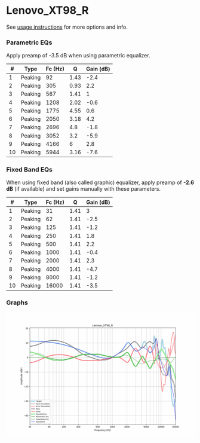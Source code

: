 # Lenovo_XT98_R
See [usage instructions](https://github.com/jaakkopasanen/AutoEq#usage) for more options and info.

### Parametric EQs
Apply preamp of -3.5 dB when using parametric equalizer.

|   # | Type    |   Fc (Hz) |    Q |   Gain (dB) |
|-----|---------|-----------|------|-------------|
|   1 | Peaking |        92 | 1.43 |        -2.4 |
|   2 | Peaking |       305 | 0.93 |         2.2 |
|   3 | Peaking |       567 | 1.41 |         1   |
|   4 | Peaking |      1208 | 2.02 |        -0.6 |
|   5 | Peaking |      1775 | 4.55 |         0.6 |
|   6 | Peaking |      2050 | 3.18 |         4.2 |
|   7 | Peaking |      2696 | 4.8  |        -1.8 |
|   8 | Peaking |      3052 | 3.2  |        -5.9 |
|   9 | Peaking |      4166 | 6    |         2.8 |
|  10 | Peaking |      5944 | 3.16 |        -7.6 |

### Fixed Band EQs
When using fixed band (also called graphic) equalizer, apply preamp of **-2.6 dB** (if available) and set gains manually with these parameters.

|   # | Type    |   Fc (Hz) |    Q |   Gain (dB) |
|-----|---------|-----------|------|-------------|
|   1 | Peaking |        31 | 1.41 |         3   |
|   2 | Peaking |        62 | 1.41 |        -2.5 |
|   3 | Peaking |       125 | 1.41 |        -1.2 |
|   4 | Peaking |       250 | 1.41 |         1.8 |
|   5 | Peaking |       500 | 1.41 |         2.2 |
|   6 | Peaking |      1000 | 1.41 |        -0.4 |
|   7 | Peaking |      2000 | 1.41 |         2.3 |
|   8 | Peaking |      4000 | 1.41 |        -4.7 |
|   9 | Peaking |      8000 | 1.41 |        -1.2 |
|  10 | Peaking |     16000 | 1.41 |        -3.5 |

### Graphs
![](./Lenovo_XT98_R.png)

